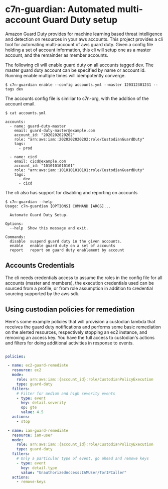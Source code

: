 
# c7n-guardian: Automated multi-account Guard Duty setup

Amazon Guard Duty provides for machine learning based threat
intelligence and detection on resources in your aws accounts. This
project provides a cli tool for automating multi-account of aws guard
duty. Given a config file holding a set of account information, this
cli will setup one as a master account, and the remainder as member
accounts.

The following cli will enable guard duty on all accounts tagged
dev. The master guard duty account can be specified by name or account
id. Running enable multiple times will idempotently converge.

```
$ c7n-guardian enable --config accounts.yml --master 120312301231 --tags dev
```

The accounts config file is similiar to c7n-org, with the addition of the
account email.

```
$ cat accounts.yml

accounts:
  - name: guard-duty-master
    email: guard-duty-master@example.com
    account_id: "2020202020202"
    role: "arn:aws:iam::2020202020202:role/CustodianGuardDuty"
    tags:
      - prod

  - name: cicd
    email: cicd@example.com
    account_id: "1010101010101"
    role: "arn:aws:iam::1010101010101:role/CustodianGuardDuty"
    tags:
      - dev
      - cicd

```

The cli also has support for disabling and reporting on accounts

```
$ c7n-guardian --help
Usage: c7n-guardian [OPTIONS] COMMAND [ARGS]...

  Automate Guard Duty Setup.

Options:
  --help  Show this message and exit.

Commands:
  disable  suspend guard duty in the given accounts.
  enable   enable guard duty on a set of accounts
  report   report on guard duty enablement by account

```

## Accounts Credentials

The cli needs credentials access to assume the roles in the config
file for all accounts (master and members), the execution credentials
used can be sourced from a profile, or from role assumption in
addition to credential sourcing supported by the aws sdk.


## Using custodian policies for remediation

Here's some example policies that will provision a custodian lambda that
receives the guard duty notifications and performs some basic remediation
on the alerted resources, respectively stopping an ec2 instance, and removing
an access key. You have the full access to custodian's actions and filters
for doing additional activities in response to events.

```yaml

policies:

 - name: ec2-guard-remediate
   resource: ec2
   mode:
     role: arn:aws:iam::{account_id}:role/CustodianPolicyExecution
     type: guard-duty
   filters:
     # Filter for medium and high severity events
     - type: event
       key: detail.severity
       op: gte
       value: 4.5
   actions:
     - stop

 - name: iam-guard-remediate
   resource: iam-user
   mode:
     role: arn:aws:iam::{account_id}:role/CustodianPolicyExecution
     type: guard-duty
   filters:
     # Only a particular type of event, go ahead and remove keys
     - type: event
       key: detail.type
       value: "UnauthorizedAccess:IAMUser/TorIPCaller"
   actions:
     - remove-keys
```
